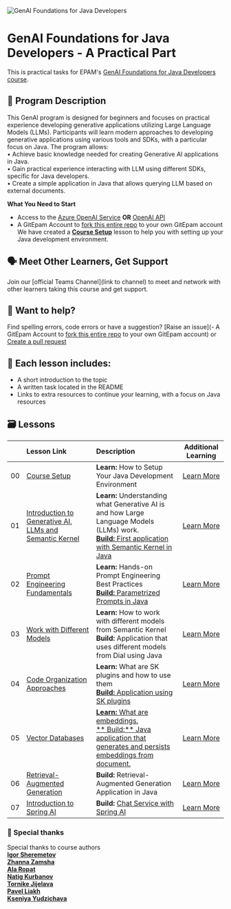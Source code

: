 ![GenAI Foundations for Java Developers](./images/banner.png)
# GenAI Foundations for Java Developers - A Practical Part
This is practical tasks for EPAM's [GenAI Foundations for Java Developers course](https://learn.epam.com).
## 🌱 Program Description
This GenAI program is designed for beginners and focuses on practical experience developing generative applications utilizing Large Language Models (LLMs). Participants will learn modern approaches to developing generative applications using various tools and SDKs, with a particular focus on Java.
The program allows:  
•	Achieve basic knowledge needed for creating Generative AI applications in Java.  
•	Gain practical experience interacting with LLM using different SDKs, specific for Java developers.  
•	Create a simple application in Java that allows querying LLM based on external documents.

**What You Need to Start**
- Access to the [Azure OpenAI Service](https://azure.microsoft.com/en-us/products/ai-services/openai-service) **OR** [OpenAI API](https://platform.openai.com/docs/quickstart)
- A GitEpam Account to [fork this entire repo](https://git.epam.com/epm-cdp/global-java-foundation-program/java-courses/-/tree/main/gen-ai-bootcamp/) to your own GitEpam account
  We have created a **[Course Setup](./00-course-setup/README.md)** lesson to help you with setting up your Java development environment.

## 🗣️ Meet Other Learners, Get Support
Join our [official Teams Channel](link to channel) to meet and network with other learners taking this course and get support.

##  🙏 Want to help?
Find spelling errors, code errors or have a suggestion?  [Raise an issue](- A GitEpam Account to [fork this entire repo](https://git.epam.com/epm-cdp/global-java-foundation-program/java-courses/-/tree/main/gen-ai-bootcamp/fork) to your own GitEpam account) or [Create a pull request](https://github.com/epam-net-cc/GenAIFoundationsForJavaDevelopers/pulls)
## 📂 Each lesson includes:
- A short introduction to the topic
- A written task located in the README
- Links to extra resources to continue your learning, with a focus on Java resources
## 🗃️ Lessons
|    | Lesson Link                                                                                         | Description                                                                                                                                                                                           |                                                                     Additional Learning                                                                     |
|:--:|:----------------------------------------------------------------------------------------------------|:------------------------------------------------------------------------------------------------------------------------------------------------------------------------------------------------------|:-----------------------------------------------------------------------------------------------------------------------------------------------------------:|
| 00 | [Course Setup](materials/00-course-setup/README.md)                                                 | **Learn:** How to Setup Your Java Development Environment                                                                                                                                             | [Learn More](https://docs.oracle.com/en/java/javase/17/install/installation-jdk-microsoft-windows-platforms.html#GUID-A7E27B90-A28D-4237-9383-A58B416071CA) |
| 01 | [Introduction to Generative AI, LLMs and Semantic Kernel](materials/01-genai-basic/01_materials.md) | **Learn:** Understanding what Generative AI is and how Large Language Models (LLMs) work.<br/>[**Build:** First application with Semantic Kernel in Java](materials/01-genai-basic/02_task.md)        |                                              [Learn More](materials/01-genai-basic/03_additional_materials.md)                                              |
| 02 | [Prompt Engineering Fundamentals](materials/02-prompt-engineering/01_materials.md)                  | **Learn:** Hands-on Prompt Engineering Best Practices<br/>[**Build:** Parametrized Prompts in Java](materials/02-prompt-engineering/02_task.md)                                                       |                                          [Learn More](materials/02-prompt-engineering/03_additional_materials.md)                                           |
| 03 | [Work with Different Models](materials/03-work-with-different-models/)                              | **Learn:** How to work with different models from Semantic Kernel<br/>**Build:** Application that uses different models from Dial using Java                                                          |                                         [Learn More](https://learn.microsoft.com/en-us/collections/zk25b3g6n6ko14)                                          |
| 04 | [Code Organization Approaches](materials/04-project-organization/)                                  | **Learn:** What are SK plugins and how to use them <br/>[**Build:** Application using SK plugins](materials/04-project-organization/02_task)                                                       |                                         [Learn More](materials/04-project-organization/03_additional_materials)                                          |
| 05 | [Vector Databases](materials/05-embeddings/)                                                        | [**Learn:** What are embeddings.](materials/05-embedding/01_materials)<br/>[** Build:** Java application that generates and persists embeddings from document.](materials/05-embedding/02_task) |                                               [Learn More](materials/05-embedding/03_additional_materials)                                                |
| 06 | [Retrieval-Augmented Generation](materials/06-retrieval-augmented-generation/)                      | **Build:** Retrieval-Augmented Generation Application in Java                                                                                                                                         |                                         [Learn More](https://learn.microsoft.com/en-us/collections/zk25b3g6n6ko14)                                          |
| 07 | [Introduction to Spring AI](materials/07-springai/01_Introduction_to_SpringAI.md)                   | **Build:** [Chat Service with Spring AI](materials/07-springai/03_Task.md)                                                                                                                            |                                               [Learn More](materials/07-springai/04_additional_materials.md)                                                |
### 🌟 Special thanks
Special thanks to course authors<br/>
[**Igor Sheremetov**](https://telescope.epam.com/who/Igor_Sheremetov )  <br/>
[**Zhanna Zamsha**](https://telescope.epam.com/who/Zhanna_Zamsha )   <br/>
[**Ala Ropat**](https://telescope.epam.com/who/Ala_Ropat )<br/>
[**Natig Kurbanov**](https://telescope.epam.com/who/Natig_Kurbanov ) <br/> 
[**Tornike Jijelava**](https://telescope.epam.com/who/Tornike_Jijelava )<br/>
[**Pavel Liakh**](https://telescope.epam.com/who/Pavel_Liakh )<br/>
[**Kseniya Yudzichava**](https://telescope.epam.com/who/Kseniya_Yudzichava )
